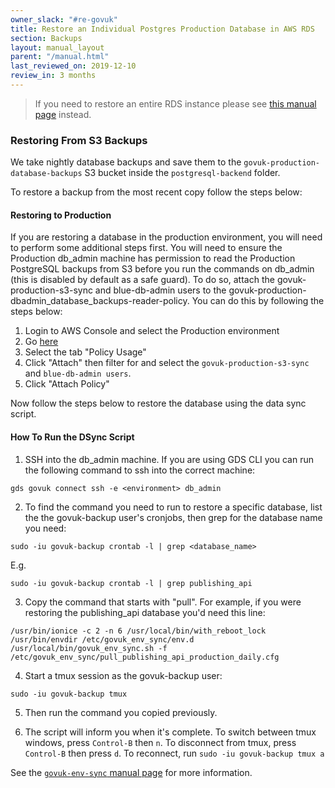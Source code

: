 ```yaml
---
owner_slack: "#re-govuk"
title: Restore an Individual Postgres Production Database in AWS RDS
section: Backups
layout: manual_layout
parent: "/manual.html"
last_reviewed_on: 2019-12-10
review_in: 3 months
---
```


> If you need to restore an entire RDS instance please see [this manual page](https://docs.publishing.service.gov.uk/manual/howto-backup-and-restore-in-aws-rds.html) instead.

### Restoring From S3 Backups

We take nightly database backups and save them to the `govuk-production-database-backups` S3 bucket inside the `postgresql-backend` folder.

To restore a backup from the most recent copy follow the steps below:

#### Restoring to Production

If you are restoring a database in the production environment, you will need to perform some additional steps first. You will need to ensure the Production db_admin machine has permission to read the Production PostgreSQL backups from S3 before you run the commands on db_admin (this is disabled by default as a safe guard). To do so, attach the govuk-production-s3-sync and blue-db-admin users to the  govuk-production-dbadmin_database_backups-reader-policy. You can do this by following the steps below:

1. Login to AWS Console and select the Production environment
1. Go [here](https://console.aws.amazon.com/iam/home?region=eu-west-1#/policies/arn:aws:iam::172025368201:policy/govuk-production-dbadmin_database_backups-reader-policy$serviceLevelSummary?section=permissions)
1. Select the tab "Policy Usage"
1. Click "Attach" then filter for and select the `govuk-production-s3-sync` and `blue-db-admin users`.
1. Click "Attach Policy"

Now follow the steps below to restore the database using the data sync script.

#### How To Run the DSync Script

1. SSH into the db_admin machine. If you are using GDS CLI you can run the following command to ssh into the correct machine:

```
gds govuk connect ssh -e <environment> db_admin
```
2. To find the command you need to run to restore a specific database, list the the govuk-backup user's cronjobs, then grep for the database name you need:

```
sudo -iu govuk-backup crontab -l | grep <database_name>
```
  E.g.

```
sudo -iu govuk-backup crontab -l | grep publishing_api
```

3. Copy the command that starts with "pull". For example, if you were restoring the publishing_api database you'd need this line:

```
/usr/bin/ionice -c 2 -n 6 /usr/local/bin/with_reboot_lock /usr/bin/envdir /etc/govuk_env_sync/env.d /usr/local/bin/govuk_env_sync.sh -f /etc/govuk_env_sync/pull_publishing_api_production_daily.cfg
```

4. Start a tmux session as the govuk-backup user:

```
sudo -iu govuk-backup tmux
```

5. Then run the command you copied previously.

6. The script will inform you when it's complete. To switch between tmux windows, press `Control-B` then `n`. To disconnect from tmux, press `Control-B` then press `d`. To reconnect, run `sudo -iu govuk-backup tmux a`

See the [`govuk-env-sync` manual page](https://docs.publishing.service.gov.uk/manual/govuk-env-sync.html) for more information.
